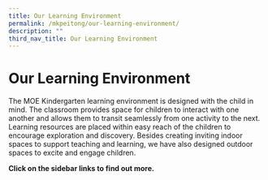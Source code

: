 ```yaml
---
title: Our Learning Environment
permalink: /mkpeitong/our-learning-environment/
description: ""
third_nav_title: Our Learning Environment
---
```



# Our Learning Environment


The MOE Kindergarten learning environment is designed with the child in mind. The classroom provides space for children to interact with one another and allows them to transit seamlessly from one activity to the next. Learning resources are placed within easy reach of the children to encourage exploration and discovery. Besides creating inviting indoor spaces to support teaching and learning, we have also designed outdoor spaces to excite and engage children.  
  
**Click on the sidebar links to find out more.**